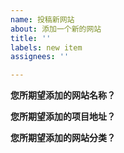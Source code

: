 ```yaml
---
name: 投稿新网站
about: 添加一个新的网站
title: ''
labels: new item
assignees: ''

---
```


**您所期望添加的网站名称？**

**您所期望添加的项目地址？**

**您所期望添加的网站分类？**